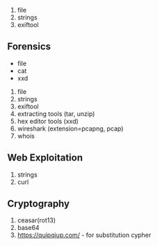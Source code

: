 1. file
2. strings
3. exiftool


## Forensics
- file
- cat
- xxd



1. file
2. strings
3. exiftool
4. extracting tools (tar, unzip)
5. hex editor tools (xxd)
6. wireshark (extension=pcapng, pcap)
7. whois <ip address>



## Web Exploitation
1. strings
2. curl

## Cryptography
1. ceasar(rot13)
2. base64
3.  https://quipqiup.com/ - for substitution cypher

